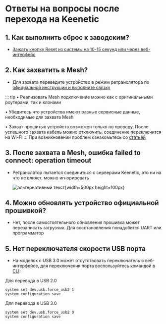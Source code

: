 # Ответы на вопросы после перехода на Keenetic

## 1. Как выполнить сброс к заводским?

- [Зажать кнопку Reset из системы на 10-15 секунд или через веб-интерфейс](https://help.keenetic.com/hc/ru/articles/360000501620-%D0%A1%D0%B1%D1%80%D0%BE%D1%81-%D0%BD%D0%B0%D1%81%D1%82%D1%80%D0%BE%D0%B5%D0%BA-%D0%B8%D0%BD%D1%82%D0%B5%D1%80%D0%BD%D0%B5%D1%82-%D1%86%D0%B5%D0%BD%D1%82%D1%80%D0%B0-%D0%B8-%D0%BF%D0%B0%D1%80%D0%BE%D0%BB%D1%8F-%D0%B0%D0%B4%D0%BC%D0%B8%D0%BD%D0%B8%D1%81%D1%82%D1%80%D0%B0%D1%82%D0%BE%D1%80%D0%B0)

## 2. Как захватить в Mesh?

- Для захвата переведите устройство в режим ретранслятора
  по [официальной инструкции и выполните связку](https://help.keenetic.com/hc/ru/articles/360016059839-%D0%9F%D1%80%D0%B8%D0%BC%D0%B5%D1%80-%D1%81%D0%BE%D0%B7%D0%B4%D0%B0%D0%BD%D0%B8%D1%8F-Wi-Fi-%D1%81%D0%B8%D1%81%D1%82%D0%B5%D0%BC%D1%8B-%D0%BD%D0%B0-%D0%B1%D0%B0%D0%B7%D0%B5-%D0%B4%D0%B2%D1%83%D1%85-%D0%B8%D0%BD%D1%82%D0%B5%D1%80%D0%BD%D0%B5%D1%82-%D1%86%D0%B5%D0%BD%D1%82%D1%80%D0%BE%D0%B2-Keenetic)

::: tip • Реализовать Mesh подключение можно как с оригинальными роутерами, так и клонами

• Убедитесь что устройства имеют разные сервисные данные, необходимые для захвата Mesh

• Захват прошитых устройств возможен только по проводу. После успешного захвата кабель можно отключить, соединение переключится на Wi-FI
:::
При возникновении проблем ознакомьтесь со [статьёй](/wiki/helpful/mesh#решение-проблем)

## 3. После захвата в Mesh, ошибка failed to connect: operation timeout

- Ретранслятор пытается соединиться с серверами Keenetic, это ни на что не влияет, можно игнорировать

  ![альтернативный текст](/assets/images/wiki/helpful/faq/mesh.png){width=500px height=100px}

## 4. Можно обновлять устройство официальной прошивкой?

- Нет, после самостоятельного обновления прошивка может перезаписать загрузчик. Для восстановления понадобится UART или программатор

## 5. Нет переключателя скорости USB порта

- На моделях с USB 3.0 может отсутствовать переключатель в веб-интерфейсе, для переключения порта воспользуйтесь командой в [CLI](http://192.168.1.1/a):

Для перевода в USB 2.0
```shell 
system set dev.usb.force_usb2 1
system configuration save
````
Для перевода в USB 3.0
```shell 
system set dev.usb.force_usb2 0
system configuration save
````